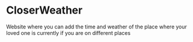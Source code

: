 # CloserWeather
Website where you can add the time and weather of the place where your loved one is currently if you are on different places
